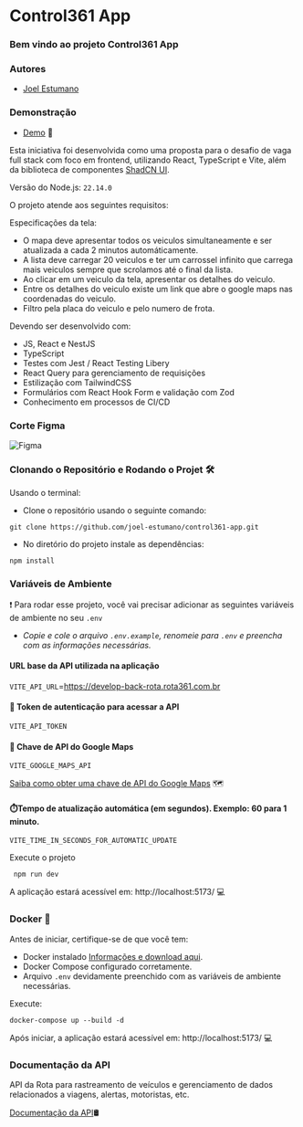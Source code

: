 # Control361 App

### Bem vindo ao projeto Control361 App

### Autores

- [Joel Estumano](https://www.joelestumano.com/)

### Demonstração

- [Demo](https://control361-app-bl7m.vercel.app/) 🚀

Esta iniciativa foi desenvolvida como uma proposta para o desafio de vaga full stack com foco em frontend, utilizando React, TypeScript e Vite, além da biblioteca de componentes [ShadCN UI](https://ui.shadcn.com/docs/installation/vite).

Versão do Node.js: `22.14.0`

O projeto atende aos seguintes requisitos:

Especificações da tela:

- O mapa deve apresentar todos os veiculos simultaneamente e ser atualizada a cada 2 minutos automáticamente.
- A lista deve carregar 20 veiculos e ter um carrossel infinito que carrega mais veiculos sempre que scrolamos até o final da lista.
- Ao clicar em um veiculo da tela, apresentar os detalhes do veiculo.
- Entre os detalhes do veiculo existe um link que abre o google maps nas coordenadas do veiculo.
- Filtro pela placa do veiculo e pelo numero de frota.

Devendo ser desenvolvido com:

- JS, React e NestJS
- TypeScript
- Testes com Jest / React Testing Libery
- React Query para gerenciamento de requisições
- Estilização com TailwindCSS
- Formulários com React Hook Form e validação com Zod
- Conhecimento em processos de CI/CD

### Corte Figma

![Figma](https://joel-estumano.github.io/public/img/apps/teste-control361-figma.png)

### Clonando o Repositório e Rodando o Projet 🛠️

Usando o terminal:

- Clone o repositório usando o seguinte comando:

```
git clone https://github.com/joel-estumano/control361-app.git
```

- No diretório do projeto instale as dependências:

```
npm install
```

### Variáveis de Ambiente

❗ Para rodar esse projeto, você vai precisar adicionar as seguintes variáveis de ambiente no seu `.env` 

- *Copie e cole o arquivo `.env.example`, renomeie para `.env` e preencha com as informações necessárias.*

#### URL base da API utilizada na aplicação

`VITE_API_URL`=https://develop-back-rota.rota361.com.br

#### 🔑 Token de autenticação para acessar a API

`VITE_API_TOKEN`

#### 🔑 Chave de API do Google Maps

`VITE_GOOGLE_MAPS_API`

[Saiba como obter uma chave de API do Google Maps](https://developers.google.com/maps/documentation/javascript/get-api-key?hl=pt-br) 🗺️

#### ⏱️Tempo de atualização automática (em segundos). Exemplo: 60 para 1 minuto.

`VITE_TIME_IN_SECONDS_FOR_AUTOMATIC_UPDATE`

Execute o projeto

```
 npm run dev
```

A aplicação estará acessível em: http://localhost:5173/ 💻

### Docker 🐋

Antes de iniciar, certifique-se de que você tem:
- Docker instalado [Informações e download aqui](https://www.docker.com/get-started/).
- Docker Compose configurado corretamente.
- Arquivo `.env` devidamente preenchido com as variáveis de ambiente necessárias.

Execute:
```
docker-compose up --build -d
```
Após iniciar, a aplicação estará acessível em: http://localhost:5173/ 💻

### Documentação da API

API da Rota para rastreamento de veículos e gerenciamento de dados relacionados a viagens, alertas, motoristas, etc.

[Documentação da API](https://develop-back-rota.rota361.com.br/recruitment)🛢️
